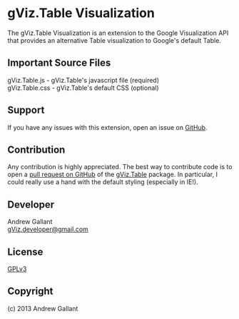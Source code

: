 gViz.Table Visualization
=====================
The gViz.Table Visualization is an extension to the Google Visualization API that provides an alternative Table visualization to Google's default Table.

Important Source Files
------------
gViz.Table.js - gViz.Table's javascript file (required)<br />
gViz.Table.css - gViz.Table's default CSS (optional)

Support
-------
If you have any issues with this extension, open an issue on [GitHub](https://github.com/company/Company_ExampleExtension/issues).

Contribution
------------
Any contribution is highly appreciated. The best way to contribute code is to open a [pull request on GitHub](https://help.github.com/articles/using-pull-requests) of the [gViz.Table](https://github.com/asgallant/gViz.Table) package.  In particular, I could really use a hand with the default styling (especially in IE!).

Developer
---------
Andrew Gallant<br />
[gViz.developer@gmail.com](gViz.developer@gmail.com)

License
-------
[GPLv3](http://www.gnu.org/licenses/gpl-3.0.html)

Copyright
---------
(c) 2013 Andrew Gallant